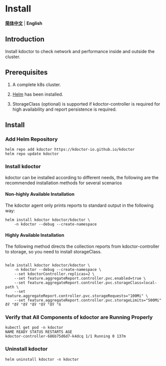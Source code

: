 # Install

[**简体中文**](./install-zh_CN.md) | **English**

## Introduction

Install kdoctor to check network and performance inside and outside the cluster.

## Prerequisites

1. A complete k8s cluster.

2. [Helm](https://helm.sh/docs/intro/install/) has been installed.

3. StorageClass (optional) is supported if kdoctor-controller is required for high availability and report persistence is required.

## Install

### Add Helm Repository

```shell
helm repo add kdoctor https://kdoctor-io.github.io/kdoctor
helm repo update kdoctor
```

### Install kdoctor

kdoctor can be installed according to different needs, the following are the recommended installation methods for several scenarios

#### Non-highly Available Installation

The kdoctor agent only prints reports to standard output in the following way:

```shell
helm install kdoctor kdoctor/kdoctor \
    -n kdoctor --debug --create-namespace 
```

#### Highly Available Installation

The following method directs the collection reports from kdoctor-controller to storage, so you need to install storageClass.

```shell

helm install kdoctor kdoctor/kdoctor \
    -n kdoctor --debug --create-namespace \
    --set kdoctorController.replicas=2 \
    --set feature.aggregateReport.controller.pvc.enabled=true \
    --set feature.aggregateReport.controller.pvc.storageClass=local-path \
    --set feature.aggregateReport.controller.pvc.storageRequests="100Mi" \
    --set feature.aggregateReport.controller.pvc.storageLimits="500Mi"
ðŸ "ðŸ "ðŸ "ðŸ "ðŸ "ðŸ "ñ
```

### Verify that All Components of kdoctor are Running Properly

```shell
kubectl get pod -n kdoctor
NAME READY STATUS RESTARTS AGE
kdoctor-controller-686b75d6d7-k4dcq 1/1 Running 0 137m
```

### Uninstall kdoctor

```shell
helm uninstall kdoctor -n kdoctor
```
